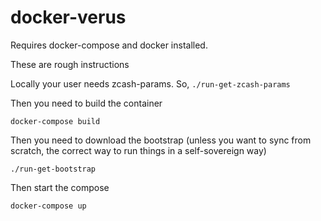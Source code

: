 # docker-verus
Requires docker-compose and docker installed.

These are rough instructions


Locally your user needs zcash-params. So, `./run-get-zcash-params`

Then you need to build the container

```
docker-compose build
```

Then you need to download the bootstrap (unless you want to sync from scratch, the correct way to run things in a self-sovereign way)
```
./run-get-bootstrap
```

Then start the compose
```
docker-compose up
```

